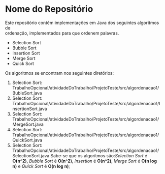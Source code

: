 # Nome do Repositório
Este repositório contém implementações em Java dos seguintes algoritmos de          
ordenação, implementados para que ordenem palavras.
* Selection Sort
* Bubble Sort 
* Insertion Sort
* Merge Sort 
* Quick Sort 

Os algoritmos se encontram nos seguintes diretórios:

1. Selection Sort: TrabalhoOpcional/atividadeDoTrabalho/ProjetoTeste/src/algordenacao1/BubleSort.java
2. Selection Sort: TrabalhoOpcional/atividadeDoTrabalho/ProjetoTeste/src/algordenacao1/InsertionSort.java
3. Selection Sort: TrabalhoOpcional/atividadeDoTrabalho/ProjetoTeste/src/algordenacao1/MergeSort.java
4. Selection Sort: TrabalhoOpcional/atividadeDoTrabalho/ProjetoTeste/src/algordenacao1/QuickSort.java
5. Selection Sort: TrabalhoOpcional/atividadeDoTrabalho/ProjetoTeste/src/algordenacao1/SelectionSort.java
Sabe-se que os algoritmos são:_Selection Sort_ é **O(n^2)**, _Bubble Sort_ é **O(n^2)**, _Insertion_ é **O(n^2)**, _Merge Sort_ é **O(n log n)** e _Quick Sort_ é **O(n log n)**;

